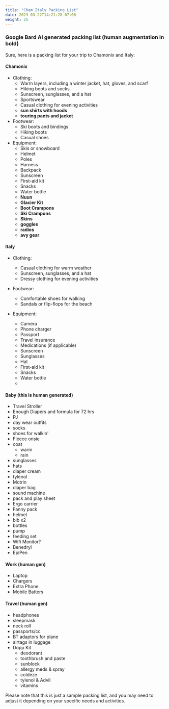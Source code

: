 ```yaml
---
title: "Cham Italy Packing List"
date: 2023-03-22T14:21:28-07:00
weight: 25
---
```


### Google Bard AI generated packing list (human augmentation in bold)


Sure, here is a packing list for your trip to Chamonix and Italy:

#### Chamonix

* Clothing:
    * Warm layers, including a winter jacket, hat, gloves, and scarf
    * Hiking boots and socks
    * Sunscreen, sunglasses, and a hat
    * Sportswear
    * Casual clothing for evening activities
    * **sun shirts with hoods**
    * **touring pants and jacket**
* Footwear:
    * Ski boots and bindings
    * Hiking boots
    * Casual shoes
* Equipment:
    * Skis or snowboard
    * Helmet
    * Poles
    * Harness
    * Backpack
    * Sunscreen
    * First-aid kit
    * Snacks
    * Water bottle
    * **Nuun**
    * **Glacier Kit**
    * **Boot Crampons**
    * **Ski Crampons**
    * **Skins**
    * **goggles**
    * **radios**
    * **avy gear**

#### Italy

* Clothing:
    * Casual clothing for warm weather
    * Sunscreen, sunglasses, and a hat
    * Dressy clothing for evening activities

* Footwear:
    * Comfortable shoes for walking
    * Sandals or flip-flops for the beach
* Equipment:
    * Camera
    * Phone charger
    * Passport
    * Travel insurance
    * Medications (if applicable)
    * Sunscreen
    * Sunglasses
    * Hat
    * First-aid kit
    * Snacks
    * Water bottle
    * 
#### Baby (this is human generated)

* Travel Stroller
* Enough Diapers and formula for 72 hrs
* PJ
* day wear outfits
* socks
* shoes for walkin'
* Fleece onsie
* coat
  * warm
  * rain
* sunglasses
* hats
* diaper cream
* tylenol
* Motrin
* diaper bag
* sound machine
* pack and play sheet
* Ergo carrier
* Fanny pack
* helmet
* bib x2
* bottles
* pump
* feeding set
* Wifi Monitor?
* Benedryl
* EpiPen

#### Work (human gen)

* Laptop
* Chargers
* Extra Phone
* Mobile Batters


#### Travel (human gen)
* headphones
* sleepmask
* neck roll
* passports/cc
* BT adaptors for plane
* airtags in luggage
* Dopp Kit
  * deodorant
  * toothbrush and paste
  * sunblock
  * allergy meds & spray
  * coldeze
  * tylenol & Advil
  * vitamins

Please note that this is just a sample packing list, and you may need to adjust it depending on your specific needs and activities.